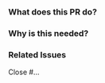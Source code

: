 ### What does this PR do?
<!-- Briefly describe your changes -->

### Why is this needed?
<!-- Explain the motivation or context -->

### Related Issues
Close #...

